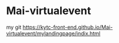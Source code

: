 # Mai-virtualevent

my git https://kytc-front-end.github.io/Mai-virtualevent/mylandingpage/indix.html

